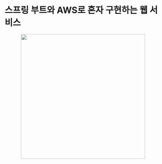 # 스프링 부트와 AWS로 혼자 구현하는 웹 서비스
<p align='center'>
<a><img src="https://user-images.githubusercontent.com/74892010/167322533-674c752b-3038-4ebe-b9b9-5f8f01268074.png", width=400></a>
</p>

